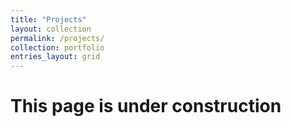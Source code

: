 ```yaml
---
title: "Projects"
layout: collection
permalink: /projects/
collection: portfolio
entries_layout: grid
---
```


# This page is under construction
